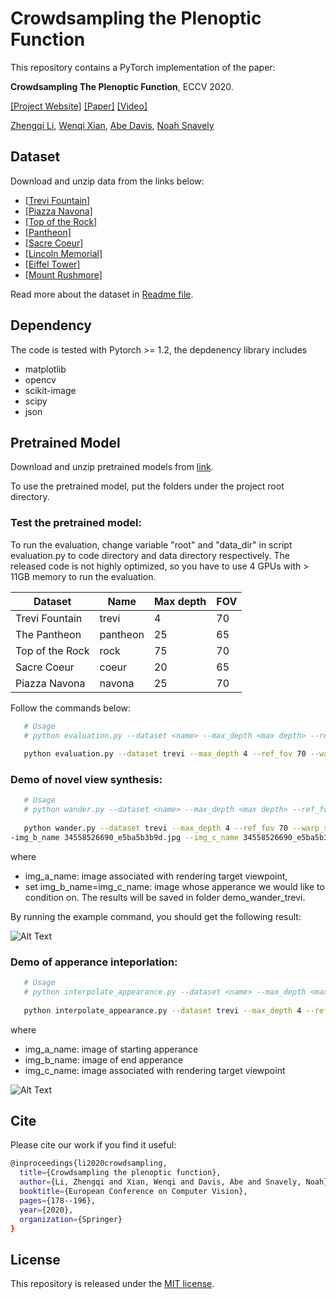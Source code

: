 # Crowdsampling the Plenoptic Function 

This repository contains a PyTorch implementation of the paper:

**Crowdsampling The Plenoptic Function**, ECCV 2020. 

[[Project Website]](https://research.cs.cornell.edu/crowdplenoptic/) [[Paper]](https://arxiv.org/pdf/2007.15194.pdf) [[Video]](https://www.youtube.com/watch?v=MAVFKWX8LYo)

[Zhengqi Li](https://www.cs.cornell.edu/~zl548/),
[Wenqi Xian](https://www.cs.cornell.edu/~wenqixian/),
[Abe Davis](http://www.abedavis.com/),
[Noah Snavely](https://www.cs.cornell.edu/~snavely/)


## Dataset
Download and unzip data from the links below: 

* [[Trevi Fountain]](https://research.cs.cornell.edu/projects/megadepth/dataset/CrowdSampling/0036.zip)
* [[Piazza Navona]](https://research.cs.cornell.edu/projects/megadepth/dataset/CrowdSampling/0057.zip)
* [[Top of the Rock]](https://research.cs.cornell.edu/projects/megadepth/dataset/CrowdSampling/0011.zip)
* [[Pantheon]](https://research.cs.cornell.edu/projects/megadepth/dataset/CrowdSampling/0023.zip)
* [[Sacre Coeur]](https://research.cs.cornell.edu/projects/megadepth/dataset/CrowdSampling/0013.zip)
* [[Lincoln Memorial]](https://research.cs.cornell.edu/projects/megadepth/dataset/CrowdSampling/0021.zip)
* [[Eiffel Tower]](https://research.cs.cornell.edu/projects/megadepth/dataset/CrowdSampling/0000.zip)
* [[Mount Rushmore]](https://research.cs.cornell.edu/projects/megadepth/dataset/CrowdSampling/1589.zip)

Read more about the dataset in [Readme file](https://research.cs.cornell.edu/projects/megadepth/dataset/CrowdSampling/README.txt).

## Dependency
The code is tested with Pytorch >= 1.2, the depdenency library includes
* matplotlib
* opencv
* scikit-image
* scipy
* json


## Pretrained Model
Download and unzip pretrained models from [link](https://research.cs.cornell.edu/projects/megadepth/dataset/CrowdSampling/pretrain_models.zip).

To use the pretrained model, put the folders under the project root directory.

### Test the pretrained model:
To run the evaluation, change variable "root" and "data_dir" in script evaluation.py to code directory and data directory respectively. The released code is not highly optimized, so you have to use 4 GPUs with > 11GB memory to run the evaluation. 

| Dataset| Name  | Max depth  | FOV | 
|--------|----------|-------|--------|
| Trevi Fountain | trevi  | 4 |  70 |
| The Pantheon | pantheon | 25 |  65 |
| Top of the Rock | rock  | 75 |  70 |
| Sacre Coeur | coeur | 20 |  65 |
| Piazza Navona | navona  | 25 |  70 |

Follow the commands below:
```bash
   # Usage
   # python evaluation.py --dataset <name> --max_depth <max depth> --ref_fov <fov> --warp_src_img 1
   
   python evaluation.py --dataset trevi --max_depth 4 --ref_fov 70 --warp_src_img 1
```

### Demo of novel view synthesis:
```bash
   # Usage
   # python wander.py --dataset <name> --max_depth <max depth> --ref_fov <fov> --warp_src_img 1 --where_add adain --img_a_name xxx --img_b_name xxx --img_c_name xxx
 
   python wander.py --dataset trevi --max_depth 4 --ref_fov 70 --warp_src_img 1  --where_add adain --img_a_name 5094768508_fa56e355bd.jpg  -
-img_b_name 34558526690_e5ba5b3b9d.jpg --img_c_name 34558526690_e5ba5b3b9d.jpg
```
where 
* img_a_name: image associated with rendering target viewpoint, 
* set img_b_name=img_c_name: image whose apperance we would like to condition on. The results will be saved in folder demo_wander_trevi.

By running the example command, you should get the following result:

![Alt Text](https://github.com/zhengqili/Crowdsampling-the-Plenoptic-Function/blob/master/demo/ours_34558526690_e5ba5b3b9d.jpg.gif)


### Demo of apperance inteporlation:
```bash
   # Usage
   # python interpolate_appearance.py --dataset <name> --max_depth <max depth> --ref_fov <fov> --warp_src_img 1 --where_add adain --img_a_name xxx --img_b_name xxx --img_c_name xxx
 
   python interpolate_appearance.py --dataset trevi --max_depth 4 --ref_fov 70 --warp_src_img 1  --where_add adain --img_a_name 157303382_3ca2b644c9.jpg  --img_b_name 255196242_3f46e98a0f_o.jpg --img_c_name 157303382_3ca2b644c9.jpg
```
where
* img_a_name: image of starting apperance
* img_b_name: image of end apperance
* img_c_name: image associated with rendering target viewpoint


![Alt Text](https://github.com/zhengqili/Crowdsampling-the-Plenoptic-Function/blob/master/demo/ezgif-6-08f9beb9ee83.gif)


## Cite
Please cite our work if you find it useful:
```bash
@inproceedings{li2020crowdsampling,
  title={Crowdsampling the plenoptic function},
  author={Li, Zhengqi and Xian, Wenqi and Davis, Abe and Snavely, Noah},
  booktitle={European Conference on Computer Vision},
  pages={178--196},
  year={2020},
  organization={Springer}
}
```

## License
This repository is released under the [MIT license](https://opensource.org/licenses/MIT).


